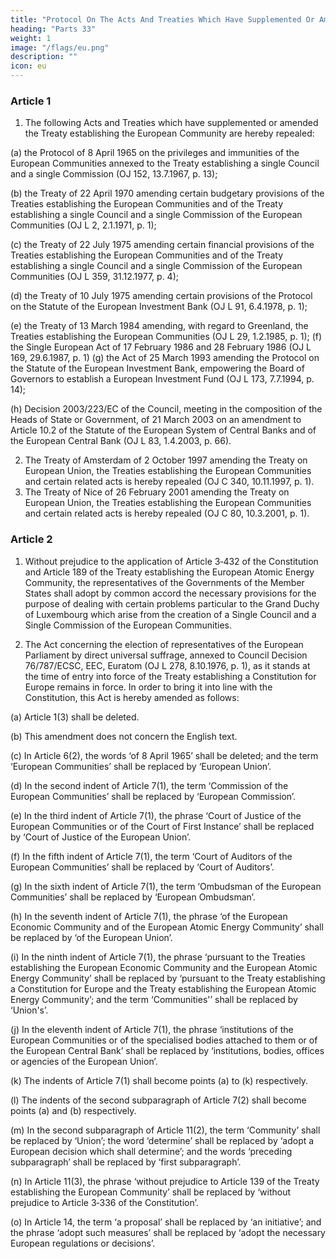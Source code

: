 ```yaml
---
title: "Protocol On The Acts And Treaties Which Have Supplemented Or Amended The Treaty Establishing The European Community And The Treaty On European Union"
heading: "Parts 33"
weight: 1
image: "/flags/eu.png"
description: ""
icon: eu
---
```



<!-- THE HIGH CONTRACTING PARTIES,
WHEREAS Article IV-437(1) of the Constitution repeals the Treaty establishing the European Community and the
Treaty on European Union and the Acts and Treaties which have supplemented or amended them;
WHEREAS a list should be drawn up of the acts and treaties referred to in Article IV-437(1);
WHEREAS the substance of Article 9(7) of the Treaty of Amsterdam should be incorporated;
RECALLING that the Act of 20 September 1976 concerning the election of representatives of the European Parliament
by direct universal suffrage is to remain in force,
HAVE AGREED upon the following provisions, which are annexed to the Treaty establishing a Constitution for Europe
and to the Treaty establishing the European Atomic Energy Community: -->

### Article 1

1. The following Acts and Treaties which have supplemented or amended the Treaty establishing
the European Community are hereby repealed:

(a) the Protocol of 8 April 1965 on the privileges and immunities of the European Communities
annexed to the Treaty establishing a single Council and a single Commission (OJ 152, 13.7.1967,
p. 13);

(b) the Treaty of 22 April 1970 amending certain budgetary provisions of the Treaties establishing the European Communities and of the Treaty establishing a single Council and a single
Commission of the European Communities (OJ L 2, 2.1.1971, p. 1);

(c) the Treaty of 22 July 1975 amending certain financial provisions of the Treaties establishing the
European Communities and of the Treaty establishing a single Council and a single Commission
of the European Communities (OJ L 359, 31.12.1977, p. 4);

(d) the Treaty of 10 July 1975 amending certain provisions of the Protocol on the Statute of the
European Investment Bank (OJ L 91, 6.4.1978, p. 1);

(e) the Treaty of 13 March 1984 amending, with regard to Greenland, the Treaties establishing the
European Communities (OJ L 29, 1.2.1985, p. 1);
(f) the Single European Act of 17 February 1986 and 28 February 1986 (OJ L 169, 29.6.1987, p. 1)
(g) the Act of 25 March 1993 amending the Protocol on the Statute of the European Investment
Bank, empowering the Board of Governors to establish a European Investment Fund (OJ L 173,
7.7.1994, p. 14);

(h) Decision 2003/223/EC of the Council, meeting in the composition of the Heads of State or
Government, of 21 March 2003 on an amendment to Article 10.2 of the Statute of the European
System of Central Banks and of the European Central Bank (OJ L 83, 1.4.2003, p. 66).

2. The Treaty of Amsterdam of 2 October 1997 amending the Treaty on European Union, the
Treaties establishing the European Communities and certain related acts is hereby repealed (OJ C 340,
10.11.1997, p. 1).
3. The Treaty of Nice of 26 February 2001 amending the Treaty on European Union, the Treaties
establishing the European Communities and certain related acts is hereby repealed (OJ C 80,
10.3.2001, p. 1).


### Article 2

1. Without prejudice to the application of Article 3‑432 of the Constitution and Article 189 of
the Treaty establishing the European Atomic Energy Community, the representatives of the
Governments of the Member States shall adopt by common accord the necessary provisions for the
purpose of dealing with certain problems particular to the Grand Duchy of Luxembourg which arise
from the creation of a Single Council and a Single Commission of the European Communities.

2. The Act concerning the election of representatives of the European Parliament by direct universal
suffrage, annexed to Council Decision 76/787/ECSC, EEC, Euratom (OJ L 278, 8.10.1976, p. 1), as it
stands at the time of entry into force of the Treaty establishing a Constitution for Europe remains in
force. In order to bring it into line with the Constitution, this Act is hereby amended as follows:

(a) Article 1(3) shall be deleted.

(b) This amendment does not concern the English text.

(c) In Article 6(2), the words ‘of 8 April 1965’ shall be deleted; and the term ‘European Communities’ shall be replaced by ‘European Union’.

(d) In the second indent of Article 7(1), the term ‘Commission of the European Communities’ shall
be replaced by ‘European Commission’.

(e) In the third indent of Article 7(1), the phrase ‘Court of Justice of the European Communities or of
the Court of First Instance’ shall be replaced by ‘Court of Justice of the European Union’.

(f) In the fifth indent of Article 7(1), the term ‘Court of Auditors of the European Communities’ shall
be replaced by ‘Court of Auditors’.

(g) In the sixth indent of Article 7(1), the term ‘Ombudsman of the European Communities’ shall be
replaced by ‘European Ombudsman’.

(h) In the seventh indent of Article 7(1), the phrase ‘of the European Economic Community and of
the European Atomic Energy Community’ shall be replaced by ‘of the European Union’.

(i) In the ninth indent of Article 7(1), the phrase ‘pursuant to the Treaties establishing the European
Economic Community and the European Atomic Energy Community’ shall be replaced by
‘pursuant to the Treaty establishing a Constitution for Europe and the Treaty establishing the
European Atomic Energy Community’; and the term ‘Communities'’ shall be replaced by
‘Union's’.

(j) In the eleventh indent of Article 7(1), the phrase ‘institutions of the European Communities or of
the specialised bodies attached to them or of the European Central Bank’ shall be replaced by
‘institutions, bodies, offices or agencies of the European Union’.

(k) The indents of Article 7(1) shall become points (a) to (k) respectively.

(l) The indents of the second subparagraph of Article 7(2) shall become points (a) and (b)
respectively.

(m) In the second subparagraph of Article 11(2), the term ‘Community’ shall be replaced by ‘Union’;
the word ‘determine’ shall be replaced by ‘adopt a European decision which shall determine’; and
the words ‘preceding subparagraph’ shall be replaced by ‘first subparagraph’.

(n) In Article 11(3), the phrase ‘without prejudice to Article 139 of the Treaty establishing the
European Community’ shall be replaced by ‘without prejudice to Article 3‑336 of the
Constitution’.

(o) In Article 14, the term ‘a proposal’ shall be replaced by ‘an initiative’; and the phrase ‘adopt such
measures’ shall be replaced by ‘adopt the necessary European regulations or decisions’.


